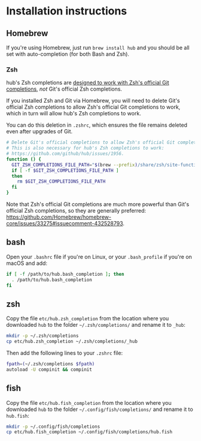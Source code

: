# Installation instructions

## Homebrew

If you're using Homebrew, just run `brew install hub` and you should be all set with auto-completion (for both Bash and Zsh).

### Zsh

hub's Zsh completions are [designed to work with Zsh's official Git completions](https://github.com/github/hub/pull/295#issuecomment-14324233), *not* Git's official Zsh completions.

If you installed Zsh and Git via Homebrew, you will need to delete Git's official Zsh completions to allow Zsh's official Git completions to work, which in turn will allow hub's Zsh completions to work.

You can do this deletion in `.zshrc`, which ensures the file remains deleted even after upgrades of Git.

``` sh
# Delete Git's official completions to allow Zsh's official Git completions to work.
# This is also necessary for hub's Zsh completions to work:
# https://github.com/github/hub/issues/1956.
function () {
  GIT_ZSH_COMPLETIONS_FILE_PATH="$(brew --prefix)/share/zsh/site-functions/_git"
  if [ -f $GIT_ZSH_COMPLETIONS_FILE_PATH ]
  then
    rm $GIT_ZSH_COMPLETIONS_FILE_PATH
  fi
}
```

Note that Zsh's official Git completions are much more powerful than Git's official Zsh completions, so they are generally preferred: https://github.com/Homebrew/homebrew-core/issues/33275#issuecomment-432528793.

## bash

Open your `.bashrc` file if you're on Linux, or your `.bash_profile` if you're on macOS and add:

```sh
if [ -f /path/to/hub.bash_completion ]; then
  . /path/to/hub.bash_completion
fi
```

## zsh

Copy the file `etc/hub.zsh_completion` from the location where you downloaded
`hub` to the folder `~/.zsh/completions/` and rename it to `_hub`:

```sh
mkdir -p ~/.zsh/completions
cp etc/hub.zsh_completion ~/.zsh/completions/_hub
```

Then add the following lines to your `.zshrc` file:

```sh
fpath=(~/.zsh/completions $fpath) 
autoload -U compinit && compinit
```

## fish

Copy the file `etc/hub.fish_completion` from the location where you downloaded
`hub` to the folder `~/.config/fish/completions/` and rename it to `hub.fish`:

```sh
mkdir -p ~/.config/fish/completions
cp etc/hub.fish_completion ~/.config/fish/completions/hub.fish
```
